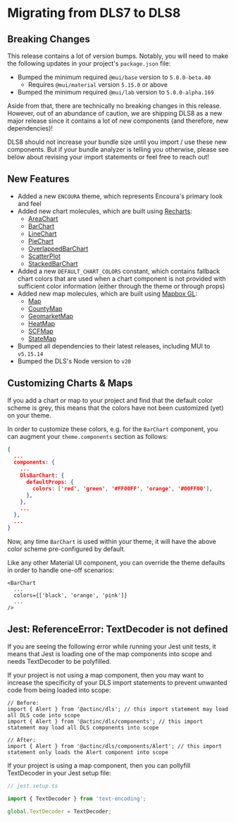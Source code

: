 # Migrating from DLS7 to DLS8

## Breaking Changes

This release contains a lot of version bumps. Notably, you will need to
make the following updates in your project's `package.json` file:

- Bumped the minimum required `@mui/base` version to `5.0.0-beta.40`
  - Requires `@mui/material` version `5.15.0` or above
- Bumped the minimum required `@mui/lab` version to `5.0.0-alpha.169`

Aside from that, there are technically no breaking changes in this release.
However, out of an abundance of caution, we are shipping DLS8 as a new major
release since it contains a lot of new components (and therefore,
new dependencies)!

DLS8 should not increase your bundle size until you import / use these new
components. But if your bundle analyzer is telling you otherwise, please see
below about revising your import statements or feel free to reach out!

## New Features

- Added a new `ENCOURA` theme, which represents Encoura's primary look and feel
- Added new chart molecules, which are built using
  [Recharts](https://recharts.org/):
  - [AreaChart](/docs/molecules-charts-areachart--documentation)
  - [BarChart](/docs/molecules-charts-barchart--documentation)
  - [LineChart](/docs/molecules-charts-linechart--documentation)
  - [PieChart](/docs/molecules-charts-piechart--documentation)
  - [OverlappedBarChart](/docs/molecules-charts-overlappedbarchart--documentation)
  - [ScatterPlot](/docs/molecules-charts-scatterplot--documentation)
  - [StackedBarChart](/docs/molecules-charts-stackedbarchart--documentation)
- Added a new `DEFAULT_CHART_COLORS` constant, which contains fallback chart
  colors that are used when a chart component is not provided with sufficient
  color information (either through the theme or through props)
- Added new map molecules, which are built using
  [Mapbox GL](https://docs.mapbox.com/mapbox-gl-js/guides):
  - [Map](/docs/molecules-maps-map--documentation)
  - [CountyMap](/docs/molecules-maps-countymap--documentation)
  - [GeomarketMap](/docs/molecules-maps-geomarketmap--documentation)
  - [HeatMap](/docs/molecules-maps-heatmap--documentation)
  - [SCFMap](/docs/molecules-maps-scfmap--documentation)
  - [StateMap](/docs/molecules-maps-statemap--documentation)
- Bumped all dependencies to their latest releases, including MUI to `v5.15.14`
- Bumped the DLS's Node version to `v20`

## Customizing Charts & Maps

If you add a chart or map to your project and find that the default color scheme
is grey, this means that the colors have not been customized (yet)
on your theme.

In order to customize these colors, e.g. for the `BarChart` component, you can
augment your `theme.components` section as follows:

```json
{
  ...
  components: {
    ...
    DlsBarChart: {
      defaultProps: {
        colors: ['red', 'green', '#FF00FF', 'orange', '#00FF00'],
      },
    },
    ...
  },
  ...
}
```

Now, any time `BarChart` is used within your theme, it will have the above
color scheme pre-configured by default.

Like any other Material UI component, you can override the theme defaults in
order to handle one-off scenarios:

```tsx
<BarChart
  ...
  colors={['black', 'orange', 'pink']}
  ...
/>
```

## Jest: ReferenceError: TextDecoder is not defined

If you are seeing the following error while running your Jest unit tests,
it means that Jest is loading one of the map components into scope and
needs TextDecoder to be polyfilled.

If your project is not using a map component, then you may want to increase the
specificity of your DLS import statements to prevent unwanted code from being
loaded into scope:

```tsx
// Before:
import { Alert } from '@actinc/dls'; // this import statement may load all DLS code into scope
import { Alert } from '@actinc/dls/components'; // this import statement may load all DLS components into scope

// After:
import { Alert } from '@actinc/dls/components/Alert'; // this import statement only loads the Alert component into scope
```

If your project is using a map component, then you can pollyfill TextDecoder
in your Jest setup file:

```ts
// jest.setup.ts

import { TextDecoder } from 'text-encoding';

global.TextDecoder = TextDecoder;
```
